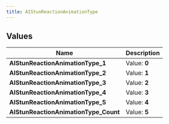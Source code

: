 ```yaml
---
title: AIStunReactionAnimationType
---
```


## Values
| Name | Description |
| ---- | ----------- |
| **AIStunReactionAnimationType_1** | Value: **0** |
| **AIStunReactionAnimationType_2** | Value: **1** |
| **AIStunReactionAnimationType_3** | Value: **2** |
| **AIStunReactionAnimationType_4** | Value: **3** |
| **AIStunReactionAnimationType_5** | Value: **4** |
| **AIStunReactionAnimationType_Count** | Value: **5** |

